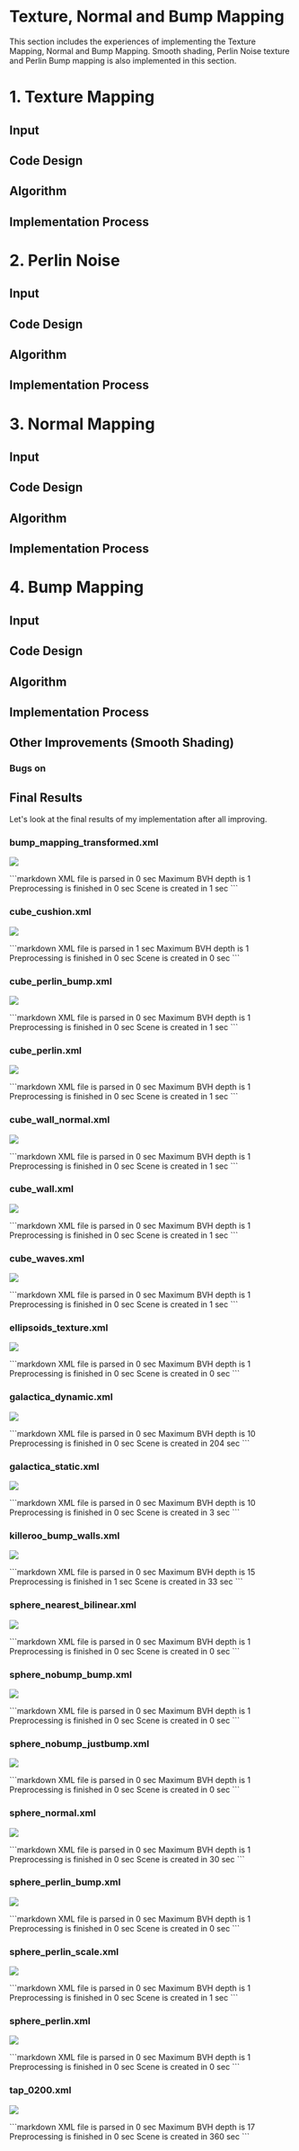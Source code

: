 # Texture, Normal and Bump Mapping

This section includes the experiences of implementing the Texture Mapping, Normal and Bump Mapping. Smooth shading, Perlin Noise texture and Perlin Bump mapping is also implemented in this section.

# 1. Texture Mapping

## Input

## Code Design

## Algorithm

## Implementation Process

# 2. Perlin Noise

## Input

## Code Design

## Algorithm

## Implementation Process

# 3. Normal Mapping

## Input

## Code Design

## Algorithm

## Implementation Process

# 4. Bump Mapping

## Input

## Code Design

## Algorithm

## Implementation Process

## Other Improvements (Smooth Shading)

### Bugs on


## Final Results
Let's look at the final results of my implementation after all improving.

### bump_mapping_transformed.xml
<p align="left"><img src="results/hw4/bump_mapping_transformed.png"></p>
```markdown
XML file is parsed in 0 sec
Maximum BVH depth is 1
Preprocessing is finished in 0 sec
Scene is created in 1 sec
```

### cube_cushion.xml
<p align="left"><img src="results/hw4/cube_cushion.png"></p>
```markdown
XML file is parsed in 1 sec
Maximum BVH depth is 1
Preprocessing is finished in 0 sec
Scene is created in 0 sec
```

### cube_perlin_bump.xml
<p align="left"><img src="results/hw4/cube_perlin_bump.png"></p>
```markdown
XML file is parsed in 0 sec
Maximum BVH depth is 1
Preprocessing is finished in 0 sec
Scene is created in 1 sec
```

### cube_perlin.xml
<p align="left"><img src="results/hw4/cube_perlin.png"></p>
```markdown
XML file is parsed in 0 sec
Maximum BVH depth is 1
Preprocessing is finished in 0 sec
Scene is created in 1 sec
```

### cube_wall_normal.xml
<p align="left"><img src="results/hw4/cube_wall_normal.png"></p>
```markdown
XML file is parsed in 0 sec
Maximum BVH depth is 1
Preprocessing is finished in 0 sec
Scene is created in 1 sec
```

### cube_wall.xml
<p align="left"><img src="results/hw4/cube_wall.png"></p>
```markdown
XML file is parsed in 0 sec
Maximum BVH depth is 1
Preprocessing is finished in 0 sec
Scene is created in 1 sec
```

### cube_waves.xml
<p align="left"><img src="results/hw4/cube_waves.png"></p>
```markdown
XML file is parsed in 0 sec
Maximum BVH depth is 1
Preprocessing is finished in 0 sec
Scene is created in 1 sec
```

### ellipsoids_texture.xml
<p align="left"><img src="results/hw4/ellipsoids_texture.png"></p>
```markdown
XML file is parsed in 0 sec
Maximum BVH depth is 1
Preprocessing is finished in 0 sec
Scene is created in 0 sec
```

### galactica_dynamic.xml
<p align="left"><img src="results/hw4/galactica_dynamic.png"></p>
```markdown
XML file is parsed in 0 sec
Maximum BVH depth is 10
Preprocessing is finished in 0 sec
Scene is created in 204 sec
```

### galactica_static.xml
<p align="left"><img src="results/hw4/galactica_static.png"></p>
```markdown
XML file is parsed in 0 sec
Maximum BVH depth is 10
Preprocessing is finished in 0 sec
Scene is created in 3 sec
```

### killeroo_bump_walls.xml
<p align="left"><img src="results/hw4/killeroo_bump_walls.png"></p>
```markdown
XML file is parsed in 0 sec
Maximum BVH depth is 15
Preprocessing is finished in 1 sec
Scene is created in 33 sec
```

### sphere_nearest_bilinear.xml
<p align="left"><img src="results/hw4/sphere_nearest_bilinear.png"></p>
```markdown
XML file is parsed in 0 sec
Maximum BVH depth is 1
Preprocessing is finished in 0 sec
Scene is created in 0 sec
```

### sphere_nobump_bump.xml
<p align="left"><img src="results/hw4/sphere_nobump_bump.png"></p>
```markdown
XML file is parsed in 0 sec
Maximum BVH depth is 1
Preprocessing is finished in 0 sec
Scene is created in 0 sec
```

### sphere_nobump_justbump.xml
<p align="left"><img src="results/hw4/sphere_nobump_justbump.png"></p>
```markdown
XML file is parsed in 0 sec
Maximum BVH depth is 1
Preprocessing is finished in 0 sec
Scene is created in 0 sec
```

### sphere_normal.xml
<p align="left"><img src="results/hw4/sphere_normal.png"></p>
```markdown
XML file is parsed in 0 sec
Maximum BVH depth is 1
Preprocessing is finished in 0 sec
Scene is created in 30 sec
```

### sphere_perlin_bump.xml
<p align="left"><img src="results/hw4/sphere_perlin_bump.png"></p>
```markdown
XML file is parsed in 0 sec
Maximum BVH depth is 1
Preprocessing is finished in 0 sec
Scene is created in 0 sec
```

### sphere_perlin_scale.xml
<p align="left"><img src="results/hw4/sphere_perlin_scale.png"></p>
```markdown
XML file is parsed in 0 sec
Maximum BVH depth is 1
Preprocessing is finished in 0 sec
Scene is created in 1 sec
```

### sphere_perlin.xml
<p align="left"><img src="results/hw4/sphere_perlin.png"></p>
```markdown
XML file is parsed in 0 sec
Maximum BVH depth is 1
Preprocessing is finished in 0 sec
Scene is created in 0 sec
```

### tap_0200.xml
<p align="left"><img src="results/hw4/tap_0200.png"></p>
```markdown
XML file is parsed in 0 sec
Maximum BVH depth is 17
Preprocessing is finished in 0 sec
Scene is created in 360 sec
```
